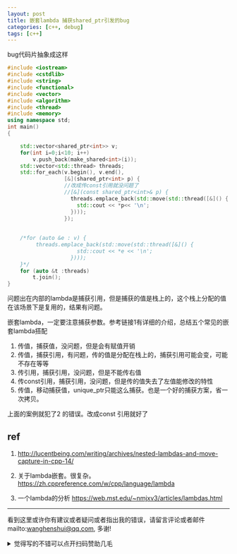 ```yaml
---
layout: post
title: 嵌套lambda 捕获shared_ptr引发的bug
categories: [c++, debug]
tags: [c++]
---
```

  
 

bug代码片抽象成这样

```c++
#include <iostream>
#include <cstdlib>
#include <string>
#include <functional>
#include <vector>
#include <algorithm>
#include <thread>
#include <memory>
using namespace std;
int main()
{

    std::vector<shared_ptr<int>> v;
    for(int i=0;i<10; i++)
        v.push_back(make_shared<int>(i));
    std::vector<std::thread> threads;
    std::for_each(v.begin(), v.end(),
                  [&](shared_ptr<int> p) {
                  //改成传const引用就没问题了
                  //[&](const shared_ptr<int>& p) {
                    threads.emplace_back(std::move(std::thread([&]() {
                      std::cout << *p<< '\n';
                    })));
                  });
    
    
    /*for (auto &e : v) {
         threads.emplace_back(std::move(std::thread([&]() {
                      std::cout << *e << '\n';
                    })));
    }*/
    for (auto &t :threads)
        t.join();
}
```



问题出在内部的lambda是捕获引用，但是捕获的值是栈上的，这个栈上分配的值在该场景下是复用的，结果有问题。

嵌套lambda，一定要注意捕获参数。参考链接1有详细的介绍，总结五个常见的嵌套lambda搭配

1. 传值，捕获值，没问题，但是会有赋值开销
2. 传值，捕获引用，有问题，传的值是分配在栈上的，捕获引用可能会变，可能不存在等等
3. 传引用，捕获引用，没问题，但是不能传右值
4. 传const引用，捕获引用，没问题，但是传的值失去了左值能修改的特性
5. 传值，移动捕获值，unique_ptr只能这么捕获。也是一个好的捕获方案，省一次拷贝。

上面的案例就犯了2 的错误。改成const 引用就好了



## ref

1. http://lucentbeing.com/writing/archives/nested-lambdas-and-move-capture-in-cpp-14/

2. 关于lambda嵌套。很复杂。https://zh.cppreference.com/w/cpp/language/lambda

3. 一个lambda的分析 https://web.mst.edu/~nmjxv3/articles/lambdas.html

   

---

看到这里或许你有建议或者疑问或者指出我的错误，请留言评论或者邮件mailto:wanghenshui@qq.com, 多谢! 
<details>
<summary>觉得写的不错可以点开扫码赞助几毛</summary>
<img src="https://wanghenshui.github.io/assets/wepay.png" alt="微信转账">
</details>